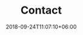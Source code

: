 ---
title: "Contact"
date: 2018-09-24T11:07:10+06:00
description: "this is meta description"
draft: false
layout: "contact"
---